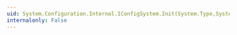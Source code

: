```yaml
---
uid: System.Configuration.Internal.IConfigSystem.Init(System.Type,System.Object[])
internalonly: False
---
```

